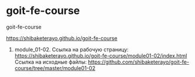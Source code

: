# goit-fe-course
goit-fe-course

https://shibaketerayo.github.io/goit-fe-course

1. module_01-02. Cсылка на рабочую страницу: https://shibaketerayo.github.io/goit-fe-course/module01-02/index.html Ссылка на исходные файлы: https://github.com/shibaketerayo/goit-fe-course/tree/master/module01-02
